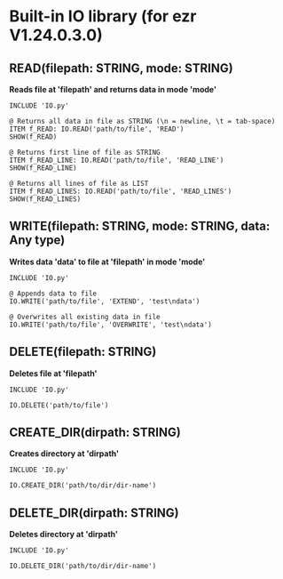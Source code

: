 # Built-in IO library (for ezr V1.24.0.3.0)
## READ(filepath: STRING, mode: STRING)
**Reads file at 'filepath' and returns data in mode 'mode'**
```
INCLUDE 'IO.py'

@ Returns all data in file as STRING (\n = newline, \t = tab-space)
ITEM f_READ: IO.READ('path/to/file', 'READ')
SHOW(f_READ)

@ Returns first line of file as STRING
ITEM f_READ_LINE: IO.READ('path/to/file', 'READ_LINE')
SHOW(f_READ_LINE)

@ Returns all lines of file as LIST
ITEM f_READ_LINES: IO.READ('path/to/file', 'READ_LINES')
SHOW(f_READ_LINES)
```

## WRITE(filepath: STRING, mode: STRING, data: Any type)
**Writes data 'data' to file at 'filepath' in mode 'mode'**
```
INCLUDE 'IO.py'

@ Appends data to file
IO.WRITE('path/to/file', 'EXTEND', 'test\ndata')

@ Overwrites all existing data in file
IO.WRITE('path/to/file', 'OVERWRITE', 'test\ndata')
```

## DELETE(filepath: STRING)
**Deletes file at 'filepath'**
```
INCLUDE 'IO.py'

IO.DELETE('path/to/file')
```

## CREATE_DIR(dirpath: STRING)
**Creates directory at 'dirpath'**
```
INCLUDE 'IO.py'

IO.CREATE_DIR('path/to/dir/dir-name')
```

## DELETE_DIR(dirpath: STRING)
**Deletes directory at 'dirpath'**
```
INCLUDE 'IO.py'

IO.DELETE_DIR('path/to/dir/dir-name')
```